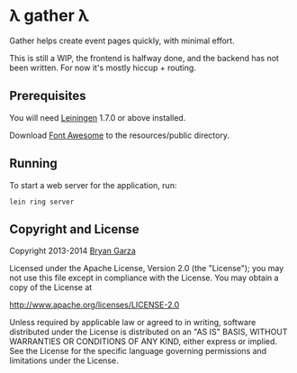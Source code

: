 # λ gather λ

Gather helps create event pages quickly, with minimal effort.

This is still a WIP, the frontend is halfway done, and the backend has not been
written. For now it's mostly hiccup + routing.

## Prerequisites

You will need [Leiningen][1] 1.7.0 or above installed.

[1]: https://github.com/technomancy/leiningen

Download [Font Awesome][2] to the resources/public directory.

[2]: https://fortawesome.github.io/Font-Awesome/

## Running

To start a web server for the application, run:

    lein ring server

## Copyright and License

Copyright 2013-2014 [Bryan Garza](http://bryangarza.org)

Licensed under the Apache License, Version 2.0 (the "License"); you may not use
this file except in compliance with the License. You may obtain a copy of the
License at

http://www.apache.org/licenses/LICENSE-2.0

Unless required by applicable law or agreed to in writing, software distributed
under the License is distributed on an "AS IS" BASIS, WITHOUT WARRANTIES OR
CONDITIONS OF ANY KIND, either express or implied. See the License for the
specific language governing permissions and limitations under the License.
